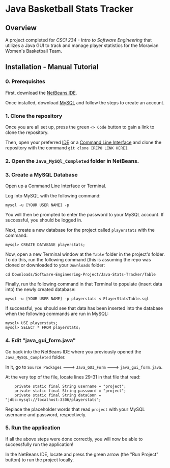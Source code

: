 # Java Basketball Stats Tracker

## Overview
A project completed for *CSCI 234 - Intro to Software Engineering* that utilizes a Java GUI to track and manage player statistics for the Moravian Women's Basketball Team.

## Installation - Manual Tutorial

### 0. Prerequisites
First, download the [NetBeans IDE](https://netbeans.apache.org/front/main/download/nb122/nb122/).

Once installed, download [MySQL](https://dev.mysql.com/downloads/mysql/) and follow the steps to create an account.

### 1. Clone the repository
Once you are all set up, press the green `<> Code` button to gain a link to clone the repository.

Then, open your preferred [IDE](https://aws.amazon.com/what-is/ide/) or a [Command Line Interface](https://en.wikipedia.org/wiki/Command-line_interface#:~:text=A%20command%2Dline%20interface%20\(CLI,interface%20available%20with%20punched%20cards.) and clone the repository with the command `git clone [REPO LINK HERE]`.

### 2. Open the `Java_MySQl_Completed` folder in NetBeans.

### 3. Create a MySQL Database
Open up a Command Line Interface or Terminal.

Log into MySQL with the following command:

```
mysql -u [YOUR USER NAME] -p
```

You will then be prompted to enter the password to your MySQL account. If successful, you should be logged in.

Next, create a new database for the project called `playerstats` with the command:

```
mysql> CREATE DATABASE playerstats;
```

Now, open a new Terminal window at the `Table` folder in the project's folder. To do this, run the following command (this is assuming the repo was cloned or downloaded to your `Downloads` folder:

```
cd Downloads/Software-Engineering-Project/Java-Stats-Tracker/Table
```

Finally, run the following command in that Terminal to populate (insert data into) the newly created database:

```
mysql -u [YOUR USER NAME] -p playerstats < PlayerStatsTable.sql 
```

If successful, you should see that data has been inserted into the database when the following commands are run in MySQL:

```
mysql> USE playerstats;
mysql> SELECT * FROM playerstats;
```

### 4. Edit "java_gui_form.java"
Go back into the NetBeans IDE where you previously opened the `Java_MySQL_Completed` folder.

In it, go to `Source Packages` ---> `Java_GUI_Form` ---> `java_gui_form.java`.

At the very top of the file, locate lines 29-31 in that file that read:

```
    private static final String username = "project";
    private static final String password = "project";
    private static final String dataConn = "jdbc:mysql://localhost:3306/playerstats";
```

Replace the placeholder words that read `project` with your MySQL username and password, respectively.

### 5. Run the application

If all the above steps were done correctly, you will now be able to successfully run the application!

In the NetBeans IDE, locate and press the green arrow (the "Run Project" button) to run the project locally.
